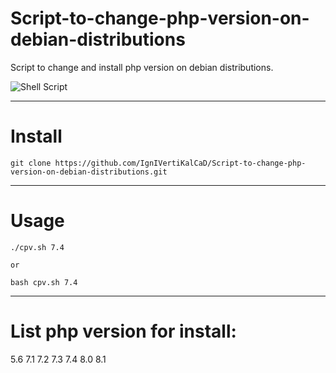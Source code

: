 # Script-to-change-php-version-on-debian-distributions
Script to change and install php version on debian distributions.

![Shell Script](https://img.shields.io/badge/shell_script-%23121011.svg?style=for-the-badge&logo=gnu-bash&logoColor=white)
____

# Install

```
git clone https://github.com/IgnIVertiKalCaD/Script-to-change-php-version-on-debian-distributions.git

```
____

# Usage

```
./cpv.sh 7.4

or

bash cpv.sh 7.4

```

____

# List php version for install:

5.6
7.1
7.2
7.3
7.4
8.0
8.1
